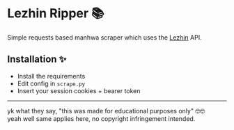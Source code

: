 # Lezhin Ripper 📚
Simple requests based manhwa scraper which uses the [Lezhin](https://lezhinus.com) API.

## Installation ✨
- Install the requirements
- Edit config in `scrape.py`
- Insert your session cookies + bearer token

________________

yk what they say, "this was made for educational purposes only" 🤓🤓 <br>
yeah well same applies here, no copyright infringement intended.
